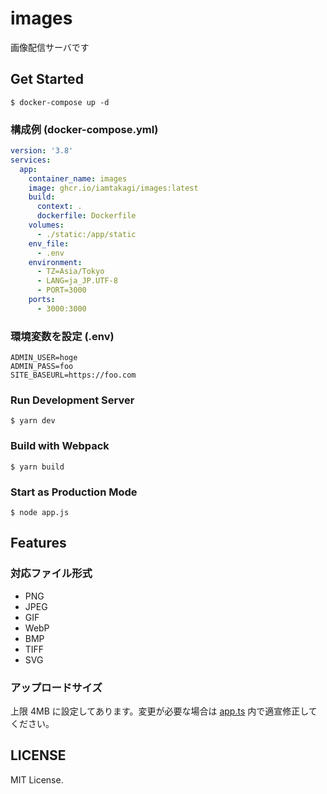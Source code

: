 # images
画像配信サーバです

## Get Started
```console
$ docker-compose up -d
```

### 構成例 (docker-compose.yml)
```yml
version: '3.8'
services:
  app:
    container_name: images
    image: ghcr.io/iamtakagi/images:latest
    build: 
      context: .
      dockerfile: Dockerfile
    volumes:
      - ./static:/app/static
    env_file:
      - .env
    environment:
      - TZ=Asia/Tokyo
      - LANG=ja_JP.UTF-8
      - PORT=3000
    ports:
      - 3000:3000
```

### 環境変数を設定 (.env)
```env
ADMIN_USER=hoge
ADMIN_PASS=foo
SITE_BASEURL=https://foo.com
```

### Run Development Server
```console
$ yarn dev
```

### Build with Webpack
```console
$ yarn build
```

### Start as Production Mode
```console
$ node app.js
```

## Features

### 対応ファイル形式
- PNG 
- JPEG 
- GIF
- WebP
- BMP
- TIFF 
- SVG

### アップロードサイズ
上限 4MB に設定してあります。変更が必要な場合は [app.ts](app.ts) 内で適宣修正してください。

## LICENSE
MIT License.